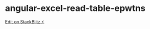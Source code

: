 # angular-excel-read-table-epwtns

[Edit on StackBlitz ⚡️](https://stackblitz.com/edit/angular-excel-read-table-epwtns)